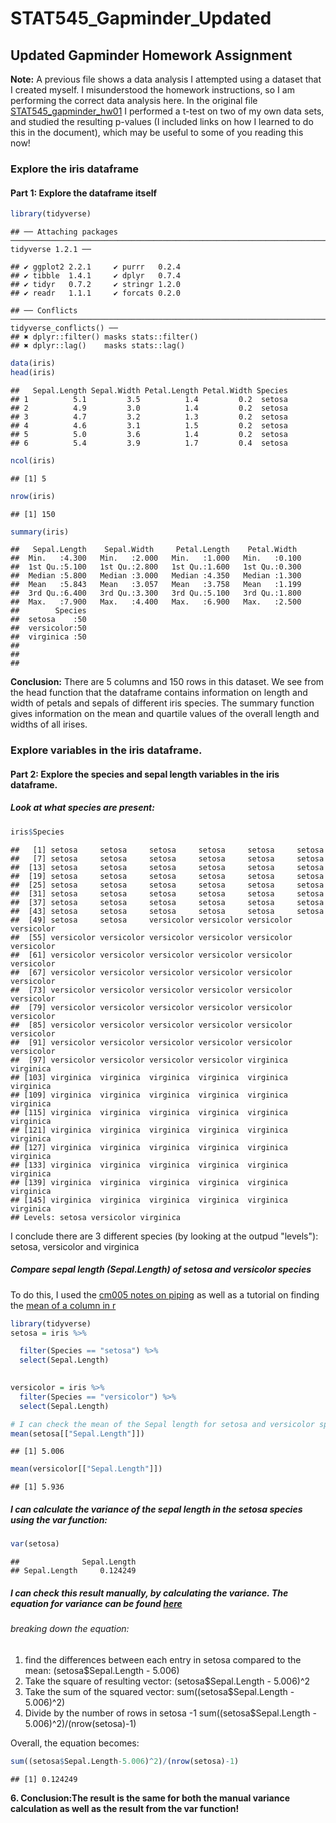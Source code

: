 STAT545\_Gapminder\_Updated
================

Updated Gapminder Homework Assignment
-------------------------------------

**Note:** A previous file shows a data analysis I attempted using a dataset that I created myself. I misunderstood the homework instructions, so I am performing the correct data analysis here. In the original file [STAT545\_gapminder\_hw01](https://github.com/STAT545-UBC-students/hw01-JasmineLib/blob/master/STAT545_Gapminder_hw01.md) I performed a t-test on two of my own data sets, and studied the resulting p-values (I included links on how I learned to do this in the document), which may be useful to some of you reading this now!

### Explore the iris dataframe

#### Part 1: Explore the dataframe itself

``` r
library(tidyverse)
```

    ## ── Attaching packages ───────────────────────────────────────────────────────────────────────────────────────────────────────── tidyverse 1.2.1 ──

    ## ✔ ggplot2 2.2.1     ✔ purrr   0.2.4
    ## ✔ tibble  1.4.1     ✔ dplyr   0.7.4
    ## ✔ tidyr   0.7.2     ✔ stringr 1.2.0
    ## ✔ readr   1.1.1     ✔ forcats 0.2.0

    ## ── Conflicts ──────────────────────────────────────────────────────────────────────────────────────────────────────────── tidyverse_conflicts() ──
    ## ✖ dplyr::filter() masks stats::filter()
    ## ✖ dplyr::lag()    masks stats::lag()

``` r
data(iris)
head(iris)
```

    ##   Sepal.Length Sepal.Width Petal.Length Petal.Width Species
    ## 1          5.1         3.5          1.4         0.2  setosa
    ## 2          4.9         3.0          1.4         0.2  setosa
    ## 3          4.7         3.2          1.3         0.2  setosa
    ## 4          4.6         3.1          1.5         0.2  setosa
    ## 5          5.0         3.6          1.4         0.2  setosa
    ## 6          5.4         3.9          1.7         0.4  setosa

``` r
ncol(iris)
```

    ## [1] 5

``` r
nrow(iris)
```

    ## [1] 150

``` r
summary(iris)
```

    ##   Sepal.Length    Sepal.Width     Petal.Length    Petal.Width   
    ##  Min.   :4.300   Min.   :2.000   Min.   :1.000   Min.   :0.100  
    ##  1st Qu.:5.100   1st Qu.:2.800   1st Qu.:1.600   1st Qu.:0.300  
    ##  Median :5.800   Median :3.000   Median :4.350   Median :1.300  
    ##  Mean   :5.843   Mean   :3.057   Mean   :3.758   Mean   :1.199  
    ##  3rd Qu.:6.400   3rd Qu.:3.300   3rd Qu.:5.100   3rd Qu.:1.800  
    ##  Max.   :7.900   Max.   :4.400   Max.   :6.900   Max.   :2.500  
    ##        Species  
    ##  setosa    :50  
    ##  versicolor:50  
    ##  virginica :50  
    ##                 
    ##                 
    ## 

**Conclusion:** There are 5 columns and 150 rows in this dataset. We see from the head function that the dataframe contains information on length and width of petals and sepals of different iris species. The summary function gives information on the mean and quartile values of the overall length and widths of all irises.

### Explore variables in the iris dataframe.

#### Part 2: Explore the species and sepal length variables in the iris dataframe.

##### Look at what species are present:

``` r
iris$Species
```

    ##   [1] setosa     setosa     setosa     setosa     setosa     setosa    
    ##   [7] setosa     setosa     setosa     setosa     setosa     setosa    
    ##  [13] setosa     setosa     setosa     setosa     setosa     setosa    
    ##  [19] setosa     setosa     setosa     setosa     setosa     setosa    
    ##  [25] setosa     setosa     setosa     setosa     setosa     setosa    
    ##  [31] setosa     setosa     setosa     setosa     setosa     setosa    
    ##  [37] setosa     setosa     setosa     setosa     setosa     setosa    
    ##  [43] setosa     setosa     setosa     setosa     setosa     setosa    
    ##  [49] setosa     setosa     versicolor versicolor versicolor versicolor
    ##  [55] versicolor versicolor versicolor versicolor versicolor versicolor
    ##  [61] versicolor versicolor versicolor versicolor versicolor versicolor
    ##  [67] versicolor versicolor versicolor versicolor versicolor versicolor
    ##  [73] versicolor versicolor versicolor versicolor versicolor versicolor
    ##  [79] versicolor versicolor versicolor versicolor versicolor versicolor
    ##  [85] versicolor versicolor versicolor versicolor versicolor versicolor
    ##  [91] versicolor versicolor versicolor versicolor versicolor versicolor
    ##  [97] versicolor versicolor versicolor versicolor virginica  virginica 
    ## [103] virginica  virginica  virginica  virginica  virginica  virginica 
    ## [109] virginica  virginica  virginica  virginica  virginica  virginica 
    ## [115] virginica  virginica  virginica  virginica  virginica  virginica 
    ## [121] virginica  virginica  virginica  virginica  virginica  virginica 
    ## [127] virginica  virginica  virginica  virginica  virginica  virginica 
    ## [133] virginica  virginica  virginica  virginica  virginica  virginica 
    ## [139] virginica  virginica  virginica  virginica  virginica  virginica 
    ## [145] virginica  virginica  virginica  virginica  virginica  virginica 
    ## Levels: setosa versicolor virginica

I conclude there are 3 different species (by looking at the outpud "levels"): setosa, versicolor and virginica

##### Compare sepal length (Sepal.Length) of setosa and versicolor species

To do this, I used the [cm005 notes on piping](http://stat545.com/Classroom/notes/cm005.nb.html) as well as a tutorial on finding the [mean of a column in r](https://stackoverflow.com/questions/23163863/mean-of-a-column-in-a-data-frame-given-the-columns-name)

``` r
library(tidyverse)
setosa = iris %>% 

  filter(Species == "setosa") %>% 
  select(Sepal.Length)
  

versicolor = iris %>% 
  filter(Species == "versicolor") %>% 
  select(Sepal.Length)

# I can check the mean of the Sepal length for setosa and versicolor species using the mean function:
mean(setosa[["Sepal.Length"]])
```

    ## [1] 5.006

``` r
mean(versicolor[["Sepal.Length"]])
```

    ## [1] 5.936

##### I can calculate the variance of the sepal length in the setosa species using the var function:

``` r
var(setosa)
```

    ##              Sepal.Length
    ## Sepal.Length     0.124249

##### I can check this result manually, by calculating the variance. The equation for variance can be found [here](http://www.r-tutor.com/elementary-statistics/numerical-measures/variance)

###### breaking down the equation:

1.  find the differences between each entry in setosa compared to the mean: (setosa$Sepal.Length - 5.006)
2.  Take the square of resulting vector: (setosa$Sepal.Length - 5.006)^2
3.  Take the sum of the squared vector: sum((setosa$Sepal.Length - 5.006)^2)
4.  Divide by the number of rows in setosa -1 sum((setosa$Sepal.Length - 5.006)^2)/(nrow(setosa)-1)

Overall, the equation becomes:

``` r
sum((setosa$Sepal.Length-5.006)^2)/(nrow(setosa)-1)
```

    ## [1] 0.124249

**6. Conclusion:The result is the same for both the manual variance calculation as well as the result from the var function!**
